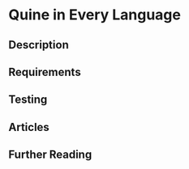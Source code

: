 # Quine in Every Language

## Description

## Requirements

## Testing

## Articles

## Further Reading